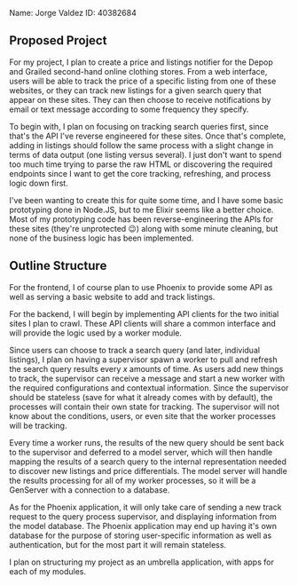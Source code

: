 Name: Jorge Valdez                             ID: 40382684

## Proposed Project
For my project, I plan to create a price and listings notifier for the Depop and
Grailed second-hand online clothing stores. From a web interface, users will be
able to track the price of a specific listing from one of these websites, or
they can track new listings for a given search query that appear on these sites.
They can then choose to receive notifications by email or text message according
to some frequency they specify.

To begin with, I plan on focusing on tracking search queries first, since that's
the API I've reverse engineered for these sites. Once that's complete, adding in
listings should follow the same process with a slight change in terms of data
output (one listing versus several). I just don't want to spend too much time
trying to parse the raw HTML or discovering the required endpoints since I want
to get the core tracking, refreshing, and process logic down first.

I've been wanting to create this for quite some time, and I have some basic
prototyping done in Node.JS, but to me Elixir seems like a better choice. Most
of my prototyping code has been reverse-engineering the APIs for these sites
(they're unprotected :wink:) along with some minute cleaning, but none of the
business logic has been implemented.

## Outline Structure
For the frontend, I of course plan to use Phoenix to provide some API as well as
serving a basic website to add and track listings.

For the backend, I will begin by implementing API clients for the two initial
sites I plan to crawl. These API clients will share a common interface and will
provide the logic used by a worker module.

Since users can choose to track a search query (and later, individual listings),
I plan on having a supervisor spawn a worker to pull and refresh the search
query results every _x_ amounts of time. As users add new things to track, the
supervisor can receive a message and start a new worker with the required
configurations and contextual information. Since the supervisor should be
stateless (save for what it already comes with by default), the processes will
contain their own state for tracking. The supervisor will not know about the
conditions, users, or even site that the worker processes will be tracking.

Every time a worker runs, the results of the new query should be sent back to
the supervisor and deferred to a model server, which will then handle mapping
the results of a search query to the internal representation needed to discover
new listings and price differentials. The model server will handle the results
processing for all of my worker processes, so it will be a GenServer with a
connection to a database.

As for the Phoenix application, it will only take care of sending a new track
request to the query process supervisor, and displaying information from the
model database. The Phoenix application may end up having it's own database for
the purpose of storing user-specific information as well as authentication, but
for the most part it will remain stateless.

I plan on structuring my project as an umbrella application, with apps for each
of my modules.
